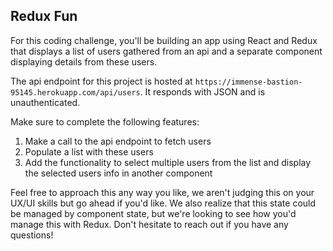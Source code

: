 ## Redux Fun
For this coding challenge, you'll be building an app using React and Redux that displays a list of users gathered from an api and a separate component displaying details from these users. 

The api endpoint for this project is hosted at `https://immense-bastion-95145.herokuapp.com/api/users`. It responds with JSON and is unauthenticated.

Make sure to complete the following features:

1. Make a call to the api endpoint to fetch users
2. Populate a list with these users
3. Add the functionality to select multiple users from the list and display the selected users info in another component

Feel free to approach this any way you like, we aren't judging this on your UX/UI skills but go ahead if you'd like. We also realize that this state could be managed by component state, but we're looking to see how you'd manage this with Redux. Don't hesitate to reach out if you have any questions!
